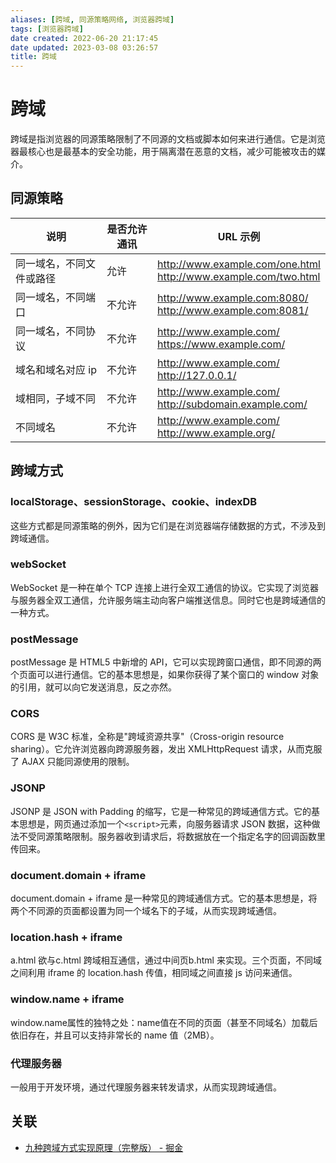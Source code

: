 ```yaml
---
aliases: [跨域, 同源策略网络, 浏览器跨域]
tags: [浏览器跨域]
date created: 2022-06-20 21:17:45
date updated: 2023-03-08 03:26:57
title: 跨域
---
```


# 跨域

跨域是指浏览器的同源策略限制了不同源的文档或脚本如何来进行通信。它是浏览器最核心也是最基本的安全功能，用于隔离潜在恶意的文档，减少可能被攻击的媒介。

## 同源策略

| 说明           | 是否允许通讯 | URL 示例 |
| ------------ | ------ | ---- |
| 同一域名，不同文件或路径 | 允许     |   <http://www.example.com/one.html> <br> <http://www.example.com/two.html> |
| 同一域名，不同端口    | 不允许    |  <http://www.example.com:8080/> <br> <http://www.example.com:8081/> |
| 同一域名，不同协议    | 不允许    | <http://www.example.com/> <br> <https://www.example.com/> |
| 域名和域名对应 ip   | 不允许    |  <http://www.example.com/> <br> <http://127.0.0.1/> |
| 域相同，子域不同     | 不允许    | <http://www.example.com/> <br> <http://subdomain.example.com/> |
| 不同域名         | 不允许    | <http://www.example.com/> <br> <http://www.example.org/> |

## 跨域方式

### localStorage、sessionStorage、cookie、indexDB

这些方式都是同源策略的例外，因为它们是在浏览器端存储数据的方式，不涉及到跨域通信。

### webSocket

WebSocket 是一种在单个 TCP 连接上进行全双工通信的协议。它实现了浏览器与服务器全双工通信，允许服务端主动向客户端推送信息。同时它也是跨域通信的一种方式。

### postMessage

postMessage 是 HTML5 中新增的 API，它可以实现跨窗口通信，即不同源的两个页面可以进行通信。它的基本思想是，如果你获得了某个窗口的 window 对象的引用，就可以向它发送消息，反之亦然。

### CORS

CORS 是 W3C 标准，全称是"跨域资源共享"（Cross-origin resource sharing）。它允许浏览器向跨源服务器，发出 XMLHttpRequest 请求，从而克服了 AJAX 只能同源使用的限制。

### JSONP

JSONP 是 JSON with Padding 的缩写，它是一种常见的跨域通信方式。它的基本思想是，网页通过添加一个`<script>`元素，向服务器请求 JSON 数据，这种做法不受同源策略限制。服务器收到请求后，将数据放在一个指定名字的回调函数里传回来。

### document.domain + iframe

document.domain + iframe 是一种常见的跨域通信方式。它的基本思想是，将两个不同源的页面都设置为同一个域名下的子域，从而实现跨域通信。

### location.hash + iframe

 a.html 欲与c.html 跨域相互通信，通过中间页b.html 来实现。三个页面，不同域之间利用 iframe 的 location.hash 传值，相同域之间直接 js 访问来通信。

### window.name + iframe

window.name属性的独特之处：name值在不同的页面（甚至不同域名）加载后依旧存在，并且可以支持非常长的 name 值（2MB）。

### 代理服务器

一般用于开发环境，通过代理服务器来转发请求，从而实现跨域通信。

## 关联

- [九种跨域方式实现原理（完整版） - 掘金](https://juejin.cn/post/6844903767226351623)
